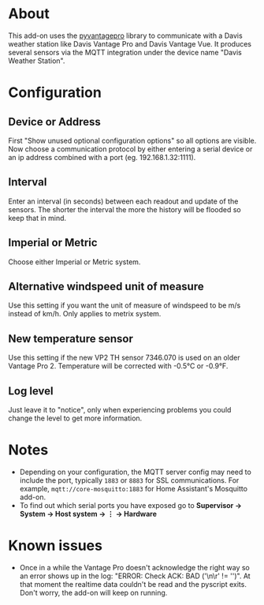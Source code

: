 # About
This add-on uses the [pyvantagepro](https://pypi.org/project/PyVantagePro/) library to communicate with a Davis weather station like Davis Vantage Pro and Davis Vantage Vue. It produces several sensors via the MQTT integration under the device name "Davis Weather Station".

# Configuration

##  Device or Address
First "Show unused optional configuration options" so all options are visible. Now choose a communication protocol by either entering a serial device or an ip address combined with a port (eg. 192.168.1.32:1111).

## Interval
Enter an interval (in seconds) between each readout and update of the sensors. The shorter the interval the more the history will be flooded so keep that in mind.

## Imperial or Metric
Choose either Imperial or Metric system.

## Alternative windspeed unit of measure
Use this setting if you want the unit of measure of windspeed to be m/s instead of km/h. Only applies to metrix system.

## New temperature sensor
Use this setting if the new VP2 TH sensor 7346.070 is used on an older Vantage Pro 2. Temperature will be corrected with -0.5°C or -0.9°F.

## Log level
Just leave it to "notice", only when experiencing problems you could change the level to get more information.

# Notes
- Depending on your configuration, the MQTT server config may need to include the port, typically `1883` or `8883` for SSL communications. For example, `mqtt://core-mosquitto:1883` for Home Assistant's Mosquitto add-on.
- To find out which serial ports you have exposed go to **Supervisor → System → Host system → ⋮ → Hardware**

# Known issues
- Once in a while the Vantage Pro doesn't acknowledge the right way so an error shows up in the log: "ERROR: Check ACK: BAD ('\n\r' != '')". At that moment the realtime data couldn't be read and the pyscript exits. Don't worry, the add-on will keep on running.


